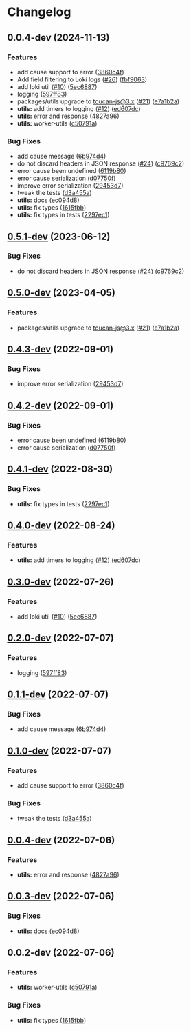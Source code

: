 # Changelog

## 0.0.4-dev (2024-11-13)


### Features

* add cause support to error ([3860c4f](https://github.com/storacha/workers/commit/3860c4f897cd3f57938cd0197b5dc5278acabbcd))
* Add field filtering to Loki logs ([#26](https://github.com/storacha/workers/issues/26)) ([fbf9063](https://github.com/storacha/workers/commit/fbf9063d8e9c89507721783c1cbc1929f0d0fb88))
* add loki util ([#10](https://github.com/storacha/workers/issues/10)) ([5ec6887](https://github.com/storacha/workers/commit/5ec68870b317ec820699b92d4afe45ddf7aa839a))
* logging ([597ff83](https://github.com/storacha/workers/commit/597ff839ec3eabc4178f63a0cdbc516c00c5515e))
* packages/utils upgrade to toucan-js@3.x ([#21](https://github.com/storacha/workers/issues/21)) ([e7a1b2a](https://github.com/storacha/workers/commit/e7a1b2a9108f6f6a455db438d9001c31ff3e8681))
* **utils:** add timers to logging ([#12](https://github.com/storacha/workers/issues/12)) ([ed607dc](https://github.com/storacha/workers/commit/ed607dcd3b69b9e277ee773e56a15f0b579788f8))
* **utils:** error and response ([4827a96](https://github.com/storacha/workers/commit/4827a96d3a09e94223a6359b811b41e4723ac4e9))
* **utils:** worker-utils ([c50791a](https://github.com/storacha/workers/commit/c50791a7d550f04c9be0bb6e2bde085630ee9f39))


### Bug Fixes

* add cause message ([6b974d4](https://github.com/storacha/workers/commit/6b974d4c2fdeea662ac294631317805b7b80d9e3))
* do not discard headers in JSON response ([#24](https://github.com/storacha/workers/issues/24)) ([c9769c2](https://github.com/storacha/workers/commit/c9769c2c7caf7173b6b73b594436360bced58130))
* error cause been undefined ([6119b80](https://github.com/storacha/workers/commit/6119b801c8a8b3da8d473ad8da79b0e0d0cc6e17))
* error cause serialization ([d07750f](https://github.com/storacha/workers/commit/d07750f3f76a728d4a1be17455c6262ffd7d1724))
* improve error serialization ([29453d7](https://github.com/storacha/workers/commit/29453d7a53b650d436b3cb36a07cde3cc3c724dd))
* tweak the tests ([d3a455a](https://github.com/storacha/workers/commit/d3a455adea0bac6a157a579c1d02a78c9cc20b9f))
* **utils:** docs ([ec094d8](https://github.com/storacha/workers/commit/ec094d87a5c7f2d87f875156dbf150602a7a948c))
* **utils:** fix types ([1615fbb](https://github.com/storacha/workers/commit/1615fbb5d691fca22c60fd44d871a18af88137a1))
* **utils:** fix types in tests ([2297ec1](https://github.com/storacha/workers/commit/2297ec1e05dde0c1605580fa3f5a0e130b4c5bc0))

## [0.5.1-dev](https://github.com/web3-storage/workers/compare/worker-utils-v0.5.0-dev...worker-utils-v0.5.1-dev) (2023-06-12)


### Bug Fixes

* do not discard headers in JSON response ([#24](https://github.com/web3-storage/workers/issues/24)) ([c9769c2](https://github.com/web3-storage/workers/commit/c9769c2c7caf7173b6b73b594436360bced58130))

## [0.5.0-dev](https://github.com/web3-storage/workers/compare/worker-utils-v0.4.3-dev...worker-utils-v0.5.0-dev) (2023-04-05)


### Features

* packages/utils upgrade to toucan-js@3.x ([#21](https://github.com/web3-storage/workers/issues/21)) ([e7a1b2a](https://github.com/web3-storage/workers/commit/e7a1b2a9108f6f6a455db438d9001c31ff3e8681))

## [0.4.3-dev](https://github.com/web3-storage/workers/compare/worker-utils-v0.4.2-dev...worker-utils-v0.4.3-dev) (2022-09-01)


### Bug Fixes

* improve error serialization ([29453d7](https://github.com/web3-storage/workers/commit/29453d7a53b650d436b3cb36a07cde3cc3c724dd))

## [0.4.2-dev](https://github.com/web3-storage/workers/compare/worker-utils-v0.4.1-dev...worker-utils-v0.4.2-dev) (2022-09-01)


### Bug Fixes

* error cause been undefined ([6119b80](https://github.com/web3-storage/workers/commit/6119b801c8a8b3da8d473ad8da79b0e0d0cc6e17))
* error cause serialization ([d07750f](https://github.com/web3-storage/workers/commit/d07750f3f76a728d4a1be17455c6262ffd7d1724))

## [0.4.1-dev](https://github.com/web3-storage/workers/compare/worker-utils-v0.4.0-dev...worker-utils-v0.4.1-dev) (2022-08-30)


### Bug Fixes

* **utils:** fix types in tests ([2297ec1](https://github.com/web3-storage/workers/commit/2297ec1e05dde0c1605580fa3f5a0e130b4c5bc0))

## [0.4.0-dev](https://github.com/web3-storage/workers/compare/worker-utils-v0.3.0-dev...worker-utils-v0.4.0-dev) (2022-08-24)


### Features

* **utils:** add timers to logging ([#12](https://github.com/web3-storage/workers/issues/12)) ([ed607dc](https://github.com/web3-storage/workers/commit/ed607dcd3b69b9e277ee773e56a15f0b579788f8))

## [0.3.0-dev](https://github.com/web3-storage/workers/compare/worker-utils-v0.2.0-dev...worker-utils-v0.3.0-dev) (2022-07-26)


### Features

* add loki util ([#10](https://github.com/web3-storage/workers/issues/10)) ([5ec6887](https://github.com/web3-storage/workers/commit/5ec68870b317ec820699b92d4afe45ddf7aa839a))

## [0.2.0-dev](https://github.com/web3-storage/workers/compare/worker-utils-v0.1.1-dev...worker-utils-v0.2.0-dev) (2022-07-07)


### Features

* logging ([597ff83](https://github.com/web3-storage/workers/commit/597ff839ec3eabc4178f63a0cdbc516c00c5515e))

## [0.1.1-dev](https://github.com/web3-storage/workers/compare/worker-utils-v0.1.0-dev...worker-utils-v0.1.1-dev) (2022-07-07)


### Bug Fixes

* add cause message ([6b974d4](https://github.com/web3-storage/workers/commit/6b974d4c2fdeea662ac294631317805b7b80d9e3))

## [0.1.0-dev](https://github.com/web3-storage/workers/compare/worker-utils-v0.0.4-dev...worker-utils-v0.1.0-dev) (2022-07-07)


### Features

* add cause support to error ([3860c4f](https://github.com/web3-storage/workers/commit/3860c4f897cd3f57938cd0197b5dc5278acabbcd))


### Bug Fixes

* tweak the tests ([d3a455a](https://github.com/web3-storage/workers/commit/d3a455adea0bac6a157a579c1d02a78c9cc20b9f))

## [0.0.4-dev](https://github.com/web3-storage/workers/compare/worker-utils-v0.0.3-dev...worker-utils-v0.0.4-dev) (2022-07-06)


### Features

* **utils:** error and response ([4827a96](https://github.com/web3-storage/workers/commit/4827a96d3a09e94223a6359b811b41e4723ac4e9))

## [0.0.3-dev](https://github.com/web3-storage/workers/compare/worker-utils-v0.0.2-dev...worker-utils-v0.0.3-dev) (2022-07-06)


### Bug Fixes

* **utils:** docs ([ec094d8](https://github.com/web3-storage/workers/commit/ec094d87a5c7f2d87f875156dbf150602a7a948c))

## 0.0.2-dev (2022-07-06)


### Features

* **utils:** worker-utils ([c50791a](https://github.com/web3-storage/workers/commit/c50791a7d550f04c9be0bb6e2bde085630ee9f39))


### Bug Fixes

* **utils:** fix types ([1615fbb](https://github.com/web3-storage/workers/commit/1615fbb5d691fca22c60fd44d871a18af88137a1))
